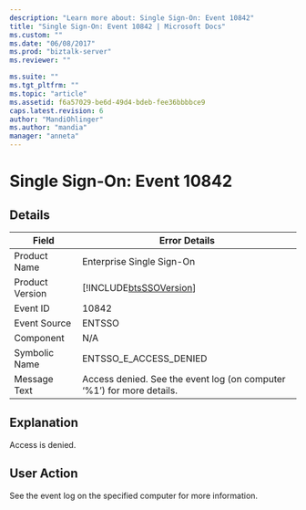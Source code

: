 ```yaml
---
description: "Learn more about: Single Sign-On: Event 10842"
title: "Single Sign-On: Event 10842 | Microsoft Docs"
ms.custom: ""
ms.date: "06/08/2017"
ms.prod: "biztalk-server"
ms.reviewer: ""

ms.suite: ""
ms.tgt_pltfrm: ""
ms.topic: "article"
ms.assetid: f6a57029-be6d-49d4-bdeb-fee36bbbbce9
caps.latest.revision: 6
author: "MandiOhlinger"
ms.author: "mandia"
manager: "anneta"
---
```

# Single Sign-On: Event 10842
## Details  
  
| Field | Error Details |
|-----------------|-----------------------------------------------------------------------|
|  Product Name   |                       Enterprise Single Sign-On                       |
| Product Version |      [!INCLUDE[btsSSOVersion](../includes/btsssoversion-md.md)]       |
|    Event ID     |                                 10842                                 |
|  Event Source   |                                ENTSSO                                 |
|    Component    |                                  N/A                                  |
|  Symbolic Name  |                        ENTSSO_E_ACCESS_DENIED                         |
|  Message Text   | Access denied. See the event log (on computer ‘%1’) for more details. |
  
## Explanation  
 Access is denied.  
  
## User Action  
 See the event log on the specified computer for more information.
